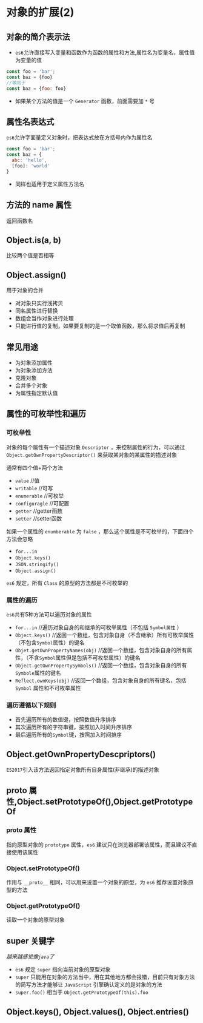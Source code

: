 # 对象的扩展(2)

## 对象的简介表示法
* `es6`允许直接写入变量和函数作为函数的属性和方法,属性名为变量名，属性值为变量的值

```javascript
const foo = 'bar';
const baz = {foo}
//等同于
const baz = {foo: foo}
```

* 如果某个方法的值是一个 `Generator` 函数，前面需要加 `*` 号

## 属性名表达式
`es6`允许字面量定义对象时，把表达式放在方括号内作为属性名

```javascript
const foo = 'bar';
const baz = {
  abc: 'hello',
  [foo]: 'world'
}
```

* 同样也适用于定义属性方法名

## 方法的 name 属性
返回函数名

## Object.is(a, b)
比较两个值是否相等

## Object.assign()
用于对象的合并


* 对对象只实行浅拷贝
* 同名属性进行替换
* 数组会当作对象进行处理
* 只能进行值的复制，如果要复制的是一个取值函数，那么将求值后再复制

## 常见用途

* 为对象添加属性
* 为对象添加方法
* 克隆对象
* 合并多个对象
* 为属性指定默认值

## 属性的可枚举性和遍历
### 可枚举性
对象的每个属性有一个描述对象 `Descriptor` ，来控制属性的行为，可以通过 `Object.getOwnPropertyDescriptor()` 来获取某对象的某属性的描述对象

通常有四个值+两个方法


* `value`	//值
* `writable`	//可写
* `enumerable`	//可枚举
* `configuragle`	//可配置
* `getter`	//getter函数
* `setter`	//setter函数

如果一个属性的 `enumberable` 为 `false` ，那么这个属性是不可枚举的，下面四个方法会忽略

* `for...in`
* `Object.keys()`
* `JSON.stringify()`
* `Object.assign()`

`es6` 规定，所有 `Class` 的原型的方法都是不可枚举的

### 属性的遍历
`es6`共有5种方法可以遍历对象的属性

* `for...in`	//遍历对象自身的和继承的可枚举属性（不包括 `Symbol属性` ）
* `Object.keys()`	//返回一个数组，包含对象自身（不含继承）所有可枚举属性（不包含`Symbol`属性）的键名
* `Objet.getOwnPropertyNames(obj)`	//返回一个数组，包含对象自身的所有属性，（不含`Symbol`属性但是包括不可枚举属性）的键名
* `Object.getOwnPropertySymbols()`	//返回一个数组，包含对象自身的所有`Symbole`属性的键名
* `Reflect.ownKeys(obj)`	//返回一个数组，包含对象自身的所有键名，包括 `Symbol` 属性和不可枚举属性

### 遍历遵循以下规则

* 首先遍历所有的数值键，按照数值升序排序
* 其次遍历所有的字符串键，按照加入时间升序排序
* 最后遍历所有的`Symbol`键，按照加入时间排序

## Object.getOwnPropertyDescpriptors()
`ES2017`引入该方法返回指定对象所有自身属性(非继承)的描述对象

## __proto__ 属性,Object.setPrototypeOf(),Object.getPrototypeOf

### __proto__ 属性
指向原型对象的 `prototype` 属性，`es6` 建议只在浏览器部署该属性，而且建议不直接使用该属性

### Object.setPrototypeOf()

作用与 `__proto__` 相同，可以用来设置一个对象的原型，为 `es6` 推荐设置对象原型的方法

### Object.getPrototypeOf()
读取一个对象的原型对象

## super 关键字
*越来越感觉像`java`了*


* `es6` 规定 `super` 指向当前对象的原型对象
* `super` 只能用在对象的方法当中，用在其他地方都会报错，目前只有对象方法的简写方法才能够让 `JavaScript` 引擎确认定义的是对象的方法
* `super.foo()` 相当于 `Object.getPrototypeOf(this).foo`

## Object.keys(), Object.values(), Object.entries()
